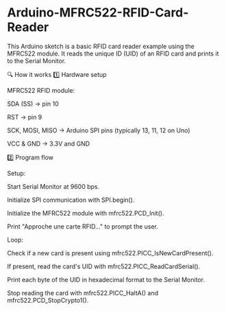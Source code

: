 # Arduino-MFRC522-RFID-Card-Reader
This Arduino sketch is a basic RFID card reader example using the MFRC522 module. It reads the unique ID (UID) of an RFID card and prints it to the Serial Monitor.

🔍 How it works
1️⃣ Hardware setup

MFRC522 RFID module:

SDA (SS) → pin 10

RST → pin 9

SCK, MOSI, MISO → Arduino SPI pins (typically 13, 11, 12 on Uno)

VCC & GND → 3.3V and GND

2️⃣ Program flow

Setup:

Start Serial Monitor at 9600 bps.

Initialize SPI communication with SPI.begin().

Initialize the MFRC522 module with mfrc522.PCD_Init().

Print "Approche une carte RFID..." to prompt the user.

Loop:

Check if a new card is present using mfrc522.PICC_IsNewCardPresent().

If present, read the card's UID with mfrc522.PICC_ReadCardSerial().

Print each byte of the UID in hexadecimal format to the Serial Monitor.

Stop reading the card with mfrc522.PICC_HaltA() and mfrc522.PCD_StopCrypto1().
